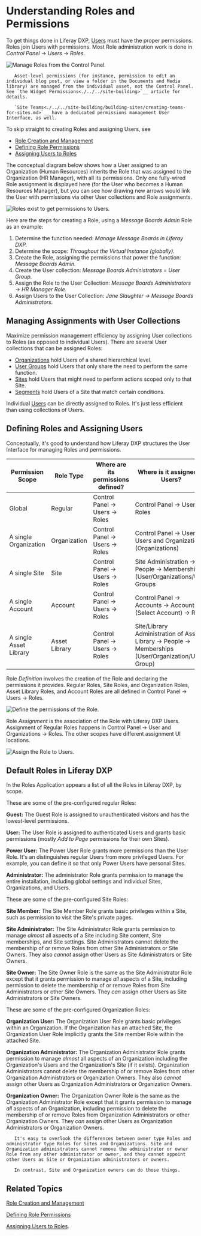 # Understanding Roles and Permissions

<!-- This intro needs rework. Here's a recommended outline: 

I. Understanding Roles and Permissions
   Describe here how roles join users with permissions
  A. Roles
    1. Regular Roles (System Scope)
    2. Organization Roles (Organization Scope)
    3. Site Roles (Site Scope)
  B. Permissions
    1. Application Scope
    2. Asset Scope
  C. Default Roles
  D. Related Topics

I have also started a new diagram in the Drawings folder; you can use it or something else, but the example you had with an HR Manager Role didn't seem real-world enough to me. 
Also, where are the other articles in this section? 
  -Rich -->

To get things done in Liferay DXP, [Users](./../users/understanding-users.md) must have the proper permissions. Roles join Users with permissions. Most Role administration work is done in *Control Panel* &rarr; *Users* &rarr; *Roles*.

![Manage Roles from the Control Panel.](./understanding-roles-and-permissions/images/03.png)

```note::
   Asset-level permissions (for instance, permission to edit an individual blog post, or view a folder in the Documents and Media library) are managed from the individual asset, not the Control Panel. See `the Widget Permissions<./../../site-building>`__ article for details.

   `Site Teams<./../../site-building/building-sites/creating-teams-for-sites.md>`__ have a dedicated permissions management User Interface, as well.
```

To skip straight to creating Roles and assigning Users, see

- [Role Creation and Management](./role-creation-and-management.md)
- [Defining Role Permissions](./defining-roles-and-permissions.md)
- [Assigning Users to Roles](./assigning-users-to-roles.md)

The conceptual diagram below shows how a User assigned to an Organization (Human Resources) inherits the Role that was assigned to the Organization (HR Manager), with all its permissions. Only one fully-wired Role assignment is displayed here (for the User who becomes a Human Resources Manager), but you can see how drawing new arrows would link the User with permissions via other User collections and Role assignments.

![Roles exist to get permissions to Users.](./understanding-roles-and-permissions/images/02.png)

<!-- This used to have an HR Manager Role defined that granted administrative access to the entire portal to everyone in the HR Organization. This didn't seem like a real example to me, so I changed it to a Message Boards Administrator Role. -Rich -->

Here are the steps for creating a Role, using a _Message Boards Admin_ Role as an example:

1. Determine the function needed: _Manage Message Boards in Liferay DXP._
1. Determine the scope: _Throughout the Virtual Instance (globally)._
1. Create the Role, assigning the permissions that power the function: _Message Boards Admin._
1. Create the User collection: _Message Boards Administrators = User Group._
1. Assign the Role to the User Collection: _Message Boards Administrators &rarr; HR Manager Role._
1. Assign Users to the User Collection: _Jane Slaughter &rarr; Message Boards Administrators._

## Managing Assignments with User Collections

Maximize permission management efficiency by assigning User collections to Roles (as opposed to individual Users). There are several User collections that can be assigned Roles:

- [Organizations](./../organizations/understanding-organizations.md) hold Users of a shared hierarchical level.
- [User Groups](./../user-groups/creating-and-managing-user-groups.md) hold Users that only share the need to perform the same function.
- [Sites](./../../site-building/building-sites/adding-members-to-sites.md) hold Users that might need to perform actions scoped only to that Site. <!-- Don't really understand this one -->
- [Segments](./../../site-building/personalizing-site-experience/segmentation/creating-and-managing-user-segments.md) hold Users of a Site that match certain conditions.

Individual [Users](./../users/understanding-users.md) can be directly assigned to Roles. It's just less efficient than using collections of Users.

## Defining Roles and Assigning Users

Conceptually, it's good to understand how Liferay DXP structures the User Interface for managing Roles and permissions.

<!-- Not sure the third column is needed, since all its values are the same. -Rich -->

| Permission Scope | Role Type | Where are its permissions defined?      | Where is it assigned to Users? |
| ---------------- | --------- | --------------------------------------- | -------- |
| Global           | Regular   | Control Panel &rarr; Users &rarr; Roles | Control Panel &rarr; Users &rarr; Roles |
| A single Organization | Organization | Control Panel &rarr; Users &rarr; Roles | Control Panel &rarr; Users &rarr; Users and Organizations (Organizations) |
| A single Site    | Site   | Control Panel &rarr; Users &rarr; Roles | Site Administration &rarr; People &rarr; Memberships (User/Organizations/User Groups |
| A single Account | Account   | Control Panel &rarr; Users &rarr; Roles | Control Panel &rarr; Accounts &rarr; Accounts (Select Account) &rarr; Roles |
| A single Asset Library | Asset Library | Control Panel &rarr; Users &rarr; Roles | Site/Library Administration of Asset Library &rarr; People &rarr; Memberships (User/Organization/User Group) |

Role _Definition_ involves the creation of the Role and declaring the permissions it provides. Regular Roles, Site Roles, and Organization Roles, Asset Library Roles, and Account Roles are all defined in Control Panel &rarr; Users &rarr; Roles.

![Define the permissions of the Role.](./understanding-roles-and-permissions/images/04.png)

Role _Assignment_ is the association of the Role with Liferay DXP Users. Assignment of Regular Roles happens in Control Panel &rarr; User and Organizations &rarr; Roles. The other scopes have different assignment UI locations.

![Assign the Role to Users.](./understanding-roles-and-permissions/images/05.png)

## Default Roles in Liferay DXP

In the Roles Application appears a list of all the Roles in Liferay DXP, by scope. 

These are some of the pre-configured regular Roles:

**Guest:** The Guest Role is assigned to unauthenticated visitors and has the lowest-level permissions. 

**User:** The User Role is assigned to authenticated Users and grants basic permissions (mostly *Add to Page* permissions for their own Sites).

**Power User:** The Power User Role grants more permissions than the User Role. It's an distinguishes regular Users from more privileged Users. For example, you can define it so that only Power Users have personal Sites.

**Administrator:** The administrator Role grants permission to manage the entire installation, including global settings and individual Sites, Organizations, and Users.

These are some of the pre-configured Site Roles:

**Site Member:** The Site Member Role grants basic privileges within a Site, such as permission to visit the Site's private pages.

**Site Administrator:** The Site Administrator Role grants permission to manage *almost* all aspects of a Site including Site content, Site memberships, and Site settings. Site Administrators cannot delete the membership of or remove Roles from other Site Administrators or Site Owners. They also *cannot* assign other Users as Site Administrators or Site Owners.

**Site Owner:** The Site Owner Role is the same as the Site Administrator Role except that it grants permission to manage *all* aspects of a Site, including permission to delete the membership of or remove Roles from Site Administrators or other Site Owners. They *can* assign other Users as Site Administrators or Site Owners.

These are some of the pre-configured Organization Roles:

**Organization User:** The Organization User Role grants basic privileges within an Organization. If the Organization has an attached Site, the Organization User Role implicitly grants the Site member Role within the attached Site.

**Organization Administrator:** The Organization Administrator Role grants permission to manage *almost* all aspects of an Organization including the Organization's Users and the Organization's Site (if it exists). Organization Administrators cannot delete the membership of or remove Roles from other Organization Administrators or Organization Owners. They also *cannot* assign other Users as Organization Administrators or Organization Owners.

**Organization Owner:** The Organization Owner Role is the same as the Organization Administrator Role except that it grants permission to manage *all* aspects of an Organization, including permission to delete the membership of or remove Roles from Organization Administrators or other Organization Owners. They *can* assign other Users as Organization Administrators or Organization Owners.

```note::
   It's easy to overlook the differences between owner type Roles and administrator type Roles for Sites and Organizations. Site and Organization administrators cannot remove the administrator or owner Role from any other administrator or owner, and they cannot appoint other Users as Site or Organization administrators or owners.

   In contrast, Site and Organization owners can do those things.
```

<!-- Preserving this for inclusion in a Creating and Managing Roles article
## Deleting Asset Containers Deletes their Assets

A Web Content Folder contains Web Content articles. The Web Content Folder is an asset container, and the Web Content Article is an asset. It's possible to give a Role permission to delete an asset container without giving the Role permission to delete individual assets. In that case, beware: if a Role assignee deletes an asset container with individual assets in it, the individual assets themselves are deleted as well.

| Asset Container | Asset |
| --------------- | ------- |

Besides Web Content Folders, examples of asset containers include Bookmarks Folders, Message Boards Categories, Wiki Nodes, and Documents and Media Folders.
-->

## Related Topics

[Role Creation and Management](./role-creation-and-management.md) 

[Defining Role Permissions](./defining-role-permissions.md) 

[Assigning Users to Roles](./assigning-user-to-roles.md). 

